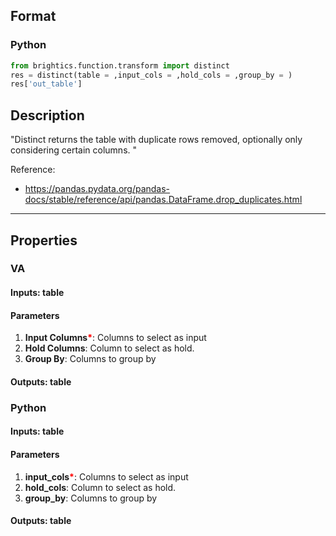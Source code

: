 ## Format
### Python
```python
from brightics.function.transform import distinct
res = distinct(table = ,input_cols = ,hold_cols = ,group_by = )
res['out_table']
```

## Description
"Distinct returns the table with duplicate rows removed, optionally only considering certain columns. "

Reference:
+ <https://pandas.pydata.org/pandas-docs/stable/reference/api/pandas.DataFrame.drop_duplicates.html>

---

## Properties
### VA
#### Inputs: table

#### Parameters
1. **Input Columns**<b style="color:red">*</b>: Columns to select as input
2. **Hold Columns**: Column to select as hold.
3. **Group By**: Columns to group by

#### Outputs: table

### Python
#### Inputs: table

#### Parameters
1. **input_cols**<b style="color:red">*</b>: Columns to select as input
2. **hold_cols**: Column to select as hold.
3. **group_by**: Columns to group by

#### Outputs: table

